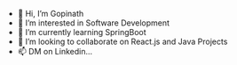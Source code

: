 - 👋 Hi, I’m Gopinath
- 👀 I’m interested in Software Development
- 🌱 I’m currently learning SpringBoot
- 💞️ I’m looking to collaborate on React.js and Java Projects
- 📫 DM on Linkedin...
<!---
Gopi-Sakthi/Gopi-Sakthi is a ✨ special ✨ repository because its `README.md` (this file) appears on your GitHub profile.
You can click the Preview link to take a look at your changes.
--->
